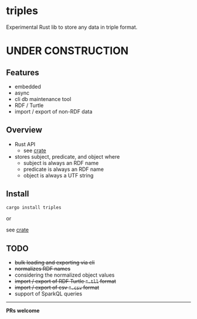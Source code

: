 # triples

Experimental Rust lib to store any data in triple format.

# UNDER CONSTRUCTION

## Features

* embedded
* async
* cli db maintenance tool
* RDF / Turtle
* import / export of non-RDF data

## Overview

* Rust API
  * see [crate](https://crates.io/crates/triples)
* stores subject, predicate, and object where
  * subject is always an RDF name
  * predicate is always an RDF name
  * object is always a UTF string

## Install

```bash
cargo install triples
```
or

see [crate](https://crates.io/crates/triples)

## TODO

* ~~bulk loading and exporting via cli~~
* ~~normalizes RDF names~~
* considering the normalized object values
* ~~import / export of RDF Turtle `*.tll` format~~
* ~~import / export of csv `*.csv` format~~
* support of SparkQL queries

----------
__PRs welcome__
